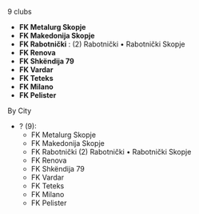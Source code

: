 9 clubs

- **FK Metalurg Skopje**
- **FK Makedonija Skopje**
- **FK Rabotnički** : (2) Rabotnički • Rabotnički Skopje
- **FK Renova**
- **FK Shkëndija 79**
- **FK Vardar**
- **FK Teteks**
- **FK Milano**
- **FK Pelister**




By City

- ? (9): 
  - FK Metalurg Skopje 
  - FK Makedonija Skopje 
  - FK Rabotnički  (2) Rabotnički • Rabotnički Skopje
  - FK Renova 
  - FK Shkëndija 79 
  - FK Vardar 
  - FK Teteks 
  - FK Milano 
  - FK Pelister 


